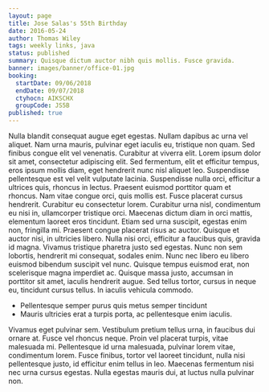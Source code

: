 ```yaml
---
layout: page
title: Jose Salas's 55th Birthday
date: 2016-05-24
author: Thomas Wiley
tags: weekly links, java
status: published
summary: Quisque dictum auctor nibh quis mollis. Fusce gravida.
banner: images/banner/office-01.jpg
booking:
  startDate: 09/06/2018
  endDate: 09/07/2018
  ctyhocn: AIKSCHX
  groupCode: JS5B
published: true
---
```

Nulla blandit consequat augue eget egestas. Nullam dapibus ac urna vel aliquet. Nam urna mauris, pulvinar eget iaculis eu, tristique non quam. Sed finibus congue elit vel venenatis. Curabitur at viverra elit. Lorem ipsum dolor sit amet, consectetur adipiscing elit. Sed fermentum, elit et efficitur tempus, eros ipsum mollis diam, eget hendrerit nunc nisl aliquet leo. Suspendisse pellentesque est vel velit vulputate lacinia. Suspendisse nulla orci, efficitur a ultrices quis, rhoncus in lectus. Praesent euismod porttitor quam et rhoncus. Nam vitae congue orci, quis mollis est. Fusce placerat cursus hendrerit. Curabitur eu consectetur lorem. Curabitur urna nisl, condimentum eu nisi in, ullamcorper tristique orci.
Maecenas dictum diam in orci mattis, elementum laoreet eros tincidunt. Etiam sed urna suscipit, egestas enim non, fringilla mi. Praesent congue placerat risus ac auctor. Quisque et auctor nisi, in ultricies libero. Nulla nisi orci, efficitur a faucibus quis, gravida id magna. Vivamus tristique pharetra justo sed egestas. Nunc non sem lobortis, hendrerit mi consequat, sodales enim. Nunc nec libero eu libero euismod bibendum suscipit vel nunc. Quisque tempus euismod erat, non scelerisque magna imperdiet ac. Quisque massa justo, accumsan in porttitor sit amet, iaculis hendrerit augue. Sed tellus tortor, cursus in neque eu, tincidunt cursus tellus. In iaculis vehicula commodo.

* Pellentesque semper purus quis metus semper tincidunt
* Mauris ultricies erat a turpis porta, ac pellentesque enim iaculis.

Vivamus eget pulvinar sem. Vestibulum pretium tellus urna, in faucibus dui ornare at. Fusce vel rhoncus neque. Proin vel placerat turpis, vitae malesuada mi. Pellentesque id urna malesuada, pulvinar lorem vitae, condimentum lorem. Fusce finibus, tortor vel laoreet tincidunt, nulla nisi pellentesque justo, id efficitur enim tellus in leo. Maecenas fermentum nisi nec urna cursus egestas. Nulla egestas mauris dui, at luctus nulla pulvinar non.
